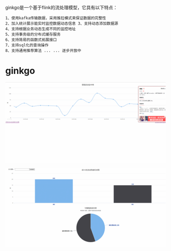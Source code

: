 ginkgo是一个基于flink的流处理模型，它具有以下特点：

    1、使用kafka传输数据，采用推拉模式来保证数据的完整性 
    2、加入统计展示能实时监控数据动态信息 3、支持动态添加数据源 
    4、支持根据业务动态生成不同的监控地址 
    5、支持事务级的分布式缓存服务 
    6、支持简易的函数式拓展接口 
    7、支持sql化的查询操作 
    8、支持通用推荐算法 ... ... 逐步开放中

# ginkgo


![大屏监控](https://raw.githubusercontent.com/fattyhan/cotton/master/%E6%B4%BB%E5%8A%A8%E9%87%91%E9%A2%9D%E7%A1%AE%E8%AE%A4%E7%BB%86%E5%88%99.gif)

![活动排行](https://github.com/fattyhan/cotton/blob/master/%E7%83%AD%E9%97%A8%E6%B4%BB%E5%8A%A8%E6%8E%92%E5%90%8D.gif)
